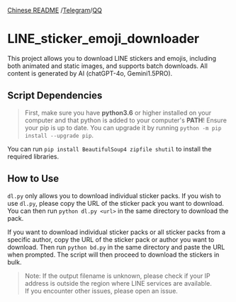 [Chinese README](./README.md) /[Telegram](https://t.me/Eschericia0)/[QQ](https://qm.qq.com/q/dCn4enLQly)

# LINE_sticker_emoji_downloader  

This project allows you to download LINE stickers and emojis, including both animated and static images, and supports batch downloads. All content is generated by AI (chatGPT-4o, Gemini1.5PRO).  

## Script Dependencies  
>First, make sure you have **python3.6** or higher installed on your computer and that python is added to your computer's **PATH**! Ensure your pip is up to date. You can upgrade it by running ``python -m pip install --upgrade pip``.  

You can run ``pip install BeautifulSoup4 zipfile shutil`` to install the required libraries.

## How to Use  

``dl.py`` only allows you to download individual sticker packs. If you wish to use ``dl.py``, please copy the URL of the sticker pack you want to download. You can then run ``python dl.py <url>`` in the same directory to download the pack.

If you want to download individual sticker packs or all sticker packs from a specific author, copy the URL of the sticker pack or author you want to download. Then run ``python bd.py`` in the same directory and paste the URL when prompted. The script will then proceed to download the stickers in bulk.

>
>Note: If the output filename is unknown, please check if your IP address is outside the region where LINE services are available.  
>If you encounter other issues, please open an issue.  
>
